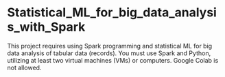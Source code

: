 # Statistical_ML_for_big_data_analysis_with_Spark
This project requires using Spark programming and statistical ML for big data analysis of tabular data (records). You must use Spark and Python, utilizing at least two virtual machines (VMs) or computers. Google Colab is not allowed.
